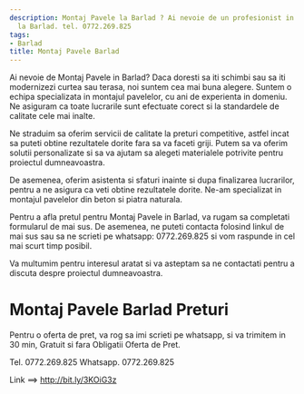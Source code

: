 ```yaml
---
description: Montaj Pavele la Barlad ? Ai nevoie de un profesionist in Montaj Pavele
  la Barlad. tel. 0772.269.825
tags:
- Barlad
title: Montaj Pavele Barlad
---
```




Ai nevoie de Montaj Pavele in Barlad? Daca doresti sa iti schimbi sau sa iti modernizezi curtea sau terasa, noi suntem cea mai buna alegere. Suntem o echipa specializata in montajul pavelelor, cu ani de experienta in domeniu. Ne asiguram ca toate lucrarile sunt efectuate corect si la standardele de calitate cele mai inalte. 

Ne straduim sa oferim servicii de calitate la preturi competitive, astfel incat sa puteti obtine rezultatele dorite fara sa va faceti griji. Putem sa va oferim solutii personalizate si sa va ajutam sa alegeti materialele potrivite pentru proiectul dumneavoastra. 

De asemenea, oferim asistenta si sfaturi inainte si dupa finalizarea lucrarilor, pentru a ne asigura ca veti obtine rezultatele dorite. Ne-am specializat in montajul pavelelor din beton si piatra naturala. 

Pentru a afla pretul pentru Montaj Pavele in Barlad, va rugam sa completati formularul de mai sus. De asemenea, ne puteti contacta folosind linkul de mai sus sau sa ne scrieti pe whatsapp: 0772.269.825 si vom raspunde in cel mai scurt timp posibil. 

Va multumim pentru interesul aratat si va asteptam sa ne contactati pentru a discuta despre proiectul dumneavoastra.

# Montaj Pavele Barlad Preturi
Pentru o oferta de pret, va rog sa imi scrieti pe whatsapp, si va trimitem in 30 min, Gratuit si fara Obligatii Oferta de Pret.

Tel. 0772.269.825
Whatsapp. 0772.269.825

Link ==> http://bit.ly/3KOiG3z